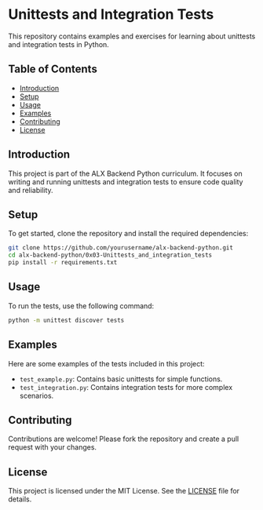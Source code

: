 # Unittests and Integration Tests

This repository contains examples and exercises for learning about unittests and integration tests in Python.

## Table of Contents

- [Introduction](#introduction)
- [Setup](#setup)
- [Usage](#usage)
- [Examples](#examples)
- [Contributing](#contributing)
- [License](#license)

## Introduction

This project is part of the ALX Backend Python curriculum. It focuses on writing and running unittests and integration tests to ensure code quality and reliability.

## Setup

To get started, clone the repository and install the required dependencies:

```bash
git clone https://github.com/yourusername/alx-backend-python.git
cd alx-backend-python/0x03-Unittests_and_integration_tests
pip install -r requirements.txt
```

## Usage

To run the tests, use the following command:

```bash
python -m unittest discover tests
```

## Examples

Here are some examples of the tests included in this project:

- `test_example.py`: Contains basic unittests for simple functions.
- `test_integration.py`: Contains integration tests for more complex scenarios.

## Contributing

Contributions are welcome! Please fork the repository and create a pull request with your changes.

## License

This project is licensed under the MIT License. See the [LICENSE](LICENSE) file for details.
